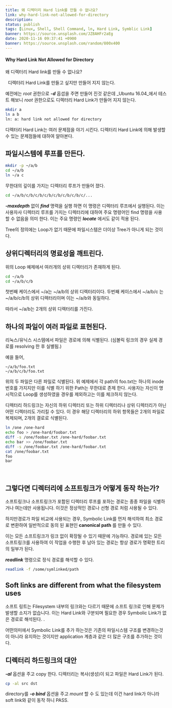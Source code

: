 ```yaml
---
title: 왜 디렉터리 Hard link를 만들 수 없나요?
link: why-hard-link-not-allowed-for-directory
description: 
status: publish
tags: [Linux, Shell, Shell Command, ln, Hard Link, Symblic Link]
banner: https://source.unsplash.com/JZ8AHFr2aEg
date: 2020-11-16 09:37:41 +0900
banner: https://source.unsplash.com/random/800x400
---
```


#### Why Hard Link Not Allowed for Directory
왜 디렉터리 Hard link를 만들 수 없나요?

  디렉터리 Hard Link를 만들고 싶지만 만들어 지지 않는다. 

예전에는 _root_ 권한으로 _**-d**_ 옵셥을 주면 만들어 진것 같은데 _Ubuntu 16.04_에서 테스트 해보니 _root_ 권한으로도 디렉터리 Hard Link가 만들어 지지 않는다. 
    
```bash    
mkdir a
ln a b
ln: a: hard link not allowed for directory
```


디렉터리 Hard Link는 여러 문제점을 야기 시킨다. 디렉터리 Hard Link에 의해 발생할 수 있는 문제점들에 대하여 알아본다. 

## 파일시스템에 루프를 만든다.
    
```bash    
mkdir -p ~/a/b
cd ~/a/b
ln ~/a c
```

<!--more-->

무한대의 깊이를 가지는 디렉터리 루프가 만들어 졌다. 
    
```bash    
cd ~/a/b/c/b/c/b/c/b/c/b/c/b/c/b/c/...
```
    

_**-maxdepth**_ 없이 _**find**_ 명력을 실행 하면 이 명령은 디렉터리 루프에서 실행된다. 이는 사용자사 디렉터리 루프를 가지는 디렉터리에 대하여 주요 명령어인 find 명령을 사용 할 수 없음을 의미 한다. 이는 주요 명령인 _**locate**_ 에서도 같이 적용 된다. 

Tree의 정의에는 Loop가 없기 때문에 파일시스템은 더이상 Tree가 아니게 되는 것이다. 

## 상위디렉터리의 명료성을 깨트린다.

위의 Loop 예제에서 여러개의 상위 디렉터리가 존재하게 된다. 
    
```bash
cd ~/a/b
cd ~/a/b/c/b
```

첫번째 케이스에서 ~/a는 ~/a/b의 상위 디렉터리이다. 두번째 케이스에서 ~/a/b/c 는 ~/a/b/c/b의 상위 디렉터리이며 이는 ~/a/b와 동일하다. 

따라서 ~/a/b는 2개의 상위 디렉터리를 가진다. 

## 하나의 파일이 여러 파일로 표현된다.

리눅스/유닉스 시스템에서 파일은 경로에 의해 식별된다. (심볼릭 링크의 경우 실제 경로를 resolving 한 후 실별됨.) 

예을 들어, 
    
```    
~/a/b/foo.txt
~/a/b/c/b/foo.txt
```
    

위의 두 파일은 다른 파일로 식별된다. 위 예제에서 각 path의 foo.txt는 하나의 inode 번호를 가지지만 이를 식별 하기 위한 Path는 무한대로 존제 한다. 사용자는 자신이 명시적으로 Loop를 생성하였을 경우를 제외하고는 이를 체크하지 않는다. 

디렉터리 하드링크는 자신의 하위 디렉터리 또는 하위 디렉터리나 상위 디렉터리가 아닌 어떤 디렉터리도 가리킬 수 있다. 이 경우 해당 디렉터리의 하위 항목들은 2개의 파일로 복제되며, 2개의 결로로 식별된다. 
    
```bash    
ln /one /one-hard 
echo foo > /one-hard/foobar.txt 
diff -s /one/foobar.txt /one-hard/foobar.txt
echo bar >> /one/foobar.txt 
diff -s /one/foobar.txt /one-hard/foobar.txt 
cat /one/foobar.txt 
foo 
bar
```
    

 

## 그렇다면 디렉터리에 소프트링크가 어떻게 동작 하는가?

소프트링크나 소프트링크가 포함된 디렉터리 루프를 포하는 경로는 종종 파일을 식별하거나 여는데만 사용됩니다. 이것은 정상적인 경로나 선형 경로 처럼 사용될 수 있다. 

하지만경로가 파일 비교에 사용되는 경우, Symbolic Link를 먼저 해석하여 최소 경로로 변환하여 일반적으로 동의 된 표현인 **canonical path** 를 만들 수 있다. 

이는 모든 소프트링크가 링크 없이 확장될 수 있기 때문에 가능하다. 경로에 있는 모든 소프트링크를 사용하여 이 작업을 수행한 후 남아 있는 경로는 항상 경로가 명확한 트리의 일부가 된다. 

_**readlink**_ 명령으로 정식 경로를 해석할 수 있다. 
    
```bash    
readlink -f /some/symlinked/path
```
    

## Soft links are different from what the filesystem uses

소프트 링트는 Filesystem 내부의 링크와는 다르기 때문에 소프트 링크로 인해 문제가 발생할 소지가 없습니다. 이는 Hard Link와 구분되며 필요한 경우 Symbolic Link가 없은 경로로 해석된다. . 

어떤의미에서 Symbolic Link를 추가 하는것은 기존의 파일시스템 구조를 변경하는것이 아니라 유지하는 것이지만 application 계층과 같은 더 많은 구조를 추가하는 것이다. 

## 디렉터리 하드링크의 대안

**_-al_** 옵션을 주고 copy 한다. 디렉터리는 복사(생성)이 되고 파일은 Hard Link가 된다. 
    
```bash    
cp -al src dst
```
directory를 _**-o bind**_ 옵션을 주고 _mount_ 할 수 도 있는데 이건 hard link가 아니라 soft link와 같이 동작 하니 PASS.
